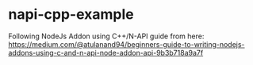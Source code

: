 # napi-cpp-example

Following NodeJs Addon using C++/N-API guide from here: https://medium.com/@atulanand94/beginners-guide-to-writing-nodejs-addons-using-c-and-n-api-node-addon-api-9b3b718a9a7f

